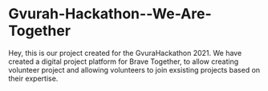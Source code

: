 # Gvurah-Hackathon--We-Are-Together

Hey, this is our project created for the GvuraHackathon 2021.
We have created a digital project platform for Brave Together,
to allow creating volunteer project and allowing volunteers to join exsisting projects based on their expertise.

